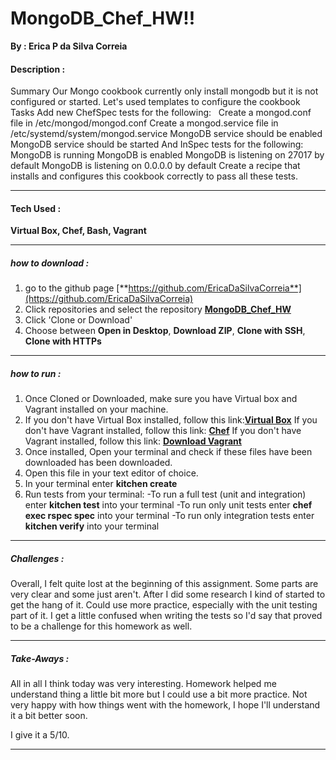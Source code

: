 # MongoDB_Chef_HW!!

**By : Erica P da Silva Correia**

#### Description :

Summary
Our Mongo cookbook currently only install mongodb but it is not configured or started. Let's used templates to configure the cookbook
 
Tasks
Add new ChefSpec tests for the following:
 
Create a mongod.conf file in /etc/mongod/mongod.conf
Create a mongod.service file in /etc/systemd/system/mongod.service
MongoDB service should be enabled
MongoDB service should be started
And InSpec tests for the following:
 
MongoDB is running
MongoDB is enabled
MongoDB is listening on 27017 by default
MongoDB is listening on 0.0.0.0 by default
Create a recipe that installs and configures this cookbook correctly to pass all these tests.

-----

#### Tech Used :
**Virtual Box, Chef, Bash, Vagrant**

-----
##### how to download :


1. go to the github page [**https://github.com/EricaDaSilvaCorreia**](https://github.com/EricaDaSilvaCorreia)
2. Click repositories and select the repository [**MongoDB_Chef_HW**](https://github.com/EricaDaSilvaCorreia/MongoDB_Chef_HW)
3. Click 'Clone or Download'
4. Choose between **Open in Desktop**, **Download ZIP**, **Clone with SSH**, **Clone with HTTPs**

-----
##### how to run :


1. Once Cloned or Downloaded, make sure you have Virtual box and Vagrant installed on your machine.
2. If you don't have Virtual Box installed, follow this link:[**Virtual Box**](https://www.virtualbox.org/wiki/Downloads)
If you don't have Vagrant installed, follow this link: [**Chef**](https://downloads.chef.io/chefdk)
If you don't have Vagrant installed, follow this link: [**Download Vagrant**](https://www.vagrantup.com/downloads.html)
3. Once installed, Open your terminal and check if these files have been downloaded has been downloaded.
4. Open this file in your text editor of choice.
5. In your terminal enter **kitchen create**
6. Run tests from your terminal:
   -To run a full test (unit and integration) enter **kitchen test** into your terminal
   -To run only unit tests enter **chef exec rspec spec** into your terminal
   -To run only integration tests enter **kitchen verify** into your terminal

-----


##### Challenges :

Overall, I felt quite lost at the beginning of this assignment. Some parts are very clear and some just aren't. After I did some research I kind of started to get the hang of it. Could use more practice, especially with the unit testing part of it. I get a little confused when writing the tests so I'd say that proved to be a challenge for this homework as well.

-----

##### Take-Aways :

All in all I think today was very interesting. Homework helped me understand thing a little bit more but I could use a bit more practice. Not very happy with how things went with the homework, I hope I'll understand it a bit better soon.

I give it a 5/10.

-----
